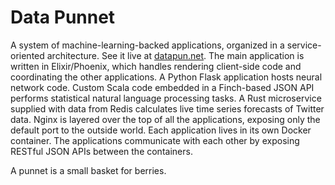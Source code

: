 # Data Punnet
A system of machine-learning-backed applications, organized in a service-oriented architecture. See it live at [datapun.net](http://datapun.net).
The main application is written in Elixir/Phoenix, which handles rendering client-side code and coordinating the other applications.
A Python Flask application hosts neural network code.
Custom Scala code embedded in a Finch-based JSON API performs statistical natural language processing tasks.
A Rust microservice supplied with data from Redis calculates live time series forecasts of Twitter data.
Nginx is layered over the top of all the applications, exposing only the default port to the outside world. Each application lives in its own Docker container. The applications communicate with each other by exposing RESTful JSON APIs between the containers.

A punnet is a small basket for berries.
